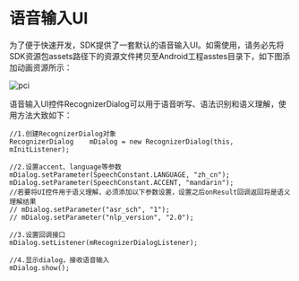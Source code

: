 # 语音输入UI


为了便于快速开发，SDK提供了一套默认的语音输入UI。如需使用，请务必先将SDK资源包assets路径下的资源文件拷贝至Android工程asstes目录下，如下图添加动画资源所示：

![pci](/images/svs/an-1.png)

语音输入UI控件RecognizerDialog可以用于语音听写、语法识别和语义理解，使用方法大致如下：

    //1.创建RecognizerDialog对象
    RecognizerDialog	mDialog = new RecognizerDialog(this, mInitListener);

    //2.设置accent、language等参数
    mDialog.setParameter(SpeechConstant.LANGUAGE, "zh_cn");
    mDialog.setParameter(SpeechConstant.ACCENT, "mandarin");
    //若要将UI控件用于语义理解，必须添加以下参数设置，设置之后onResult回调返回将是语义理解结果
    // mDialog.setParameter("asr_sch", "1");
    // mDialog.setParameter("nlp_version", "2.0");

    //3.设置回调接口
    mDialog.setListener(mRecognizerDialogListener);

    //4.显示dialog，接收语音输入
    mDialog.show();
